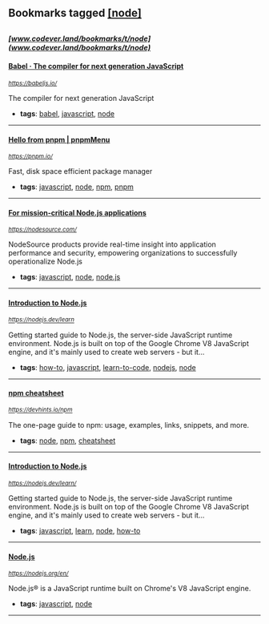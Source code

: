 ## Bookmarks tagged [[node]](https://www.codever.land/search?q=[node])

_<sup><sup>[www.codever.land/bookmarks/t/node](www.codever.land/bookmarks/t/node)</sup></sup>_
---
#### [Babel · The compiler for next generation JavaScript](https://babeljs.io/)
_<sup>https://babeljs.io/</sup>_

The compiler for next generation JavaScript
* **tags**: [babel](../tagged/babel.md), [javascript](../tagged/javascript.md), [node](../tagged/node.md)
---
#### [Hello from pnpm | pnpmMenu](https://pnpm.io/)
_<sup>https://pnpm.io/</sup>_

Fast, disk space efficient package manager
* **tags**: [javascript](../tagged/javascript.md), [node](../tagged/node.md), [npm](../tagged/npm.md), [pnpm](../tagged/pnpm.md)
---
#### [For mission-critical Node.js applications](https://nodesource.com/)
_<sup>https://nodesource.com/</sup>_

NodeSource products provide real-time insight into application performance and security, empowering organizations to successfully operationalize Node.js
* **tags**: [javascript](../tagged/javascript.md), [node](../tagged/node.md), [node.js](../tagged/node.js.md)
---
#### [Introduction to Node.js](https://nodejs.dev/learn)
_<sup>https://nodejs.dev/learn</sup>_

Getting started guide to Node.js, the server-side JavaScript runtime environment. Node.js is built on top of the Google Chrome V8 JavaScript engine, and it's mainly used to create web servers - but it...
* **tags**: [how-to](../tagged/how-to.md), [javascript](../tagged/javascript.md), [learn-to-code](../tagged/learn-to-code.md), [nodejs](../tagged/nodejs.md), [node](../tagged/node.md)
---
#### [npm cheatsheet](https://devhints.io/npm)
_<sup>https://devhints.io/npm</sup>_

The one-page guide to npm: usage, examples, links, snippets, and more.
* **tags**: [node](../tagged/node.md), [npm](../tagged/npm.md), [cheatsheet](../tagged/cheatsheet.md)
---
#### [Introduction to Node.js](https://nodejs.dev/learn/)
_<sup>https://nodejs.dev/learn/</sup>_

Getting started guide to Node.js, the server-side JavaScript runtime environment. Node.js is built on top of the Google Chrome V8 JavaScript engine, and it's mainly used to create web servers - but it...
* **tags**: [javascript](../tagged/javascript.md), [learn](../tagged/learn.md), [node](../tagged/node.md), [how-to](../tagged/how-to.md)
---
#### [Node.js](https://nodejs.org/en/)
_<sup>https://nodejs.org/en/</sup>_

Node.js® is a JavaScript runtime built on Chrome's V8 JavaScript engine.
* **tags**: [javascript](../tagged/javascript.md), [node](../tagged/node.md)
---
